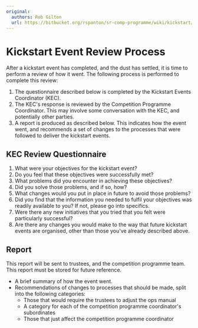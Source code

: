 ```yaml
---
original:
  authors: Rob Gilton
  url: https://bitbucket.org/rspanton/sr-comp-programme/wiki/kickstart/review
---
```

# Kickstart Event Review Process

After a kickstart event has completed, and the dust has settled, it is time to perform a review of how it went.  The following process is performed to complete this review:

 1. The questionnaire described below is completed by the Kickstart Events Coordinator (KEC).
 2. The KEC's response is reviewed by the Competition Programme Coordinator.  This may involve some conversation with the KEC, and potentially other parties.
 3. A report is produced as described below.  This indicates how the event went, and recommends a set of changes to the processes that were followed to deliver the kickstart events.

## KEC Review Questionnaire

 1. What were your objectives for the kickstart event?
 2. Do you feel that these objectives were successfully met?
 3. What problems did you encounter in achieving these objectives?
 4. Did you solve those problems, and if so, how?
 5. What changes would you put in place in future to avoid those problems?
 6. Did you find that the information you needed to fulfil your objectives was readily available to you?  If not, please go into specifics.
 7. Were there any new initiatives that you tried that you felt were particularly successful?
 8. Are there any changes you would make to the way that future kickstart events are organised, other than those you've already described above.

## Report

This report will be sent to trustees, and the competition programme team.  This report must be stored for future reference.

 * A brief summary of how the event went.
 * Recommendations of changes to processes that should be made, split into the following categories:
    * Those that would require the trustees to adjust the ops manual
    * A category for each of the competition programme coordinator's subordinates
    * Those that just affect the competition programme coordinator
